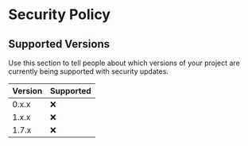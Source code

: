 # Security Policy

## Supported Versions

Use this section to tell people about which versions of your project are
currently being supported with security updates.

| Version | Supported          |
| ------- | ------------------ |
| 0.x.x   | :x:                |
| 1.x.x   | :x:                |
| 1.7.x   | :x:                |
